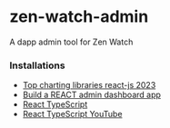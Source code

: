 # zen-watch-admin
A dapp admin tool for Zen Watch

### Installations
* [Top charting libraries react-js 2023](https://technostacks.com/blog/react-chart-libraries/)
* [Build a REACT admin dashboard app](https://www.youtube.com/watch?v=wYpCWwD1oz0)
* [React TypeScript](https://create-react-app.dev/docs/adding-typescript/)
* [React TypeScript YouTube](https://builtin.com/software-engineering-perspectives/create-react-app-typescript)
